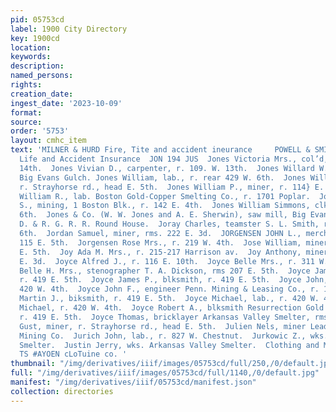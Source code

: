 ```yaml
---
pid: 05753cd
label: 1900 City Directory
key: 1900cd
location: 
keywords: 
description: 
named_persons: 
rights: 
creation_date: 
ingest_date: '2023-10-09'
format: 
source: 
order: '5753'
layout: cmhc_item
text: 'MILNER & HURD Fire, Tite and accident ineurance     POWELL & SMITH warrise!Avenue.
  Life and Accident Insurance  JON 194 JUS  Jones Victoria Mrs., col’d, r. 134 E.
  14th.  Jones Vivian D., carpenter, r. 109. W. 13th.  Jones Willard W. (Jones & Co.),
  Big Evans Gulch. Jones William, lab., r. rear 429 W. 6th.  Jones William, lab.,
  r. Strayhorse rd., head E. 5th.  Jones William P., miner, r. 114} E. 9th.  Jones
  William R., lab. Boston Gold-Copper Smelting Co., r. 1701 Poplar.  Jones William
  S., mining, 1 Boston Blk., r. 142 E. 4th.  Jones William Simmons, clk., r. 207 W.
  6th.  Jones & Co. (W. W. Jones and A. E. Sherwin), saw mill, Big Evans Gulch, nr.
  D. & R. G. R. R. Round House.  Joray Charles, teamster S. L. Smith, rms. 139 E.
  6th.  Jordan Samuel, miner, rms. 222 E. 3d.  JORGENSEN JOHN L., merchant tailor,
  115 E. 5th.  Jorgensen Rose Mrs., r. 219 W. 4th.  Jose William, miner, bds. 409
  E. 5th.  Joy Ada M. Mrs., r. 215-217 Harrison av.  Joy Anthony, miner, bds. 308
  E. 3d.  Joyce Alfred J., r. 116 E. 10th.  Joyce Belle Mrs., r. 311 W. 3d.  Joyce
  Belle H. Mrs., stenographer T. A. Dickson, rms 207 E. 5th.  Joyce James, blksmith,
  r. 419 E. 5th.  Joyce James P., blksmith, r. 419 E. 5th.  Joyce John, miner, r.
  420 W. 4th.  Joyce John F., engineer Penn. Mining & Leasing Co., r. 116 E. 10th.  Joyce
  Martin J., biksmith, r. 419 E. 5th.  Joyce Michael, lab., r. 420 W. 4th.  Joyce
  Michael, r. 420 W. 4th.  Joyce Robert A., blksmith Resurrection Gold Mining Co.,
  r. 419 E. 5th.  Joyce Thomas, bricklayer Arkansas Valley Smelter, rms. 207 W. 6th.  Jukala
  Gust, miner, r. Strayhorse rd., head E. 5th.  Julien Nels, miner Leadville Home
  Mining Co.  Jurich John, lab., r. 827 W. Chestnut.  Jurkowic Z., wks. Arkansas Valley
  Smelter.  Justin Jerry, wks. Arkansas Valley Smelter.  Clothing and Men’s Furnishings
  TS #AYOEN cLoTuine co. '
thumbnail: "/img/derivatives/iiif/images/05753cd/full/250,/0/default.jpg"
full: "/img/derivatives/iiif/images/05753cd/full/1140,/0/default.jpg"
manifest: "/img/derivatives/iiif/05753cd/manifest.json"
collection: directories
---
```

